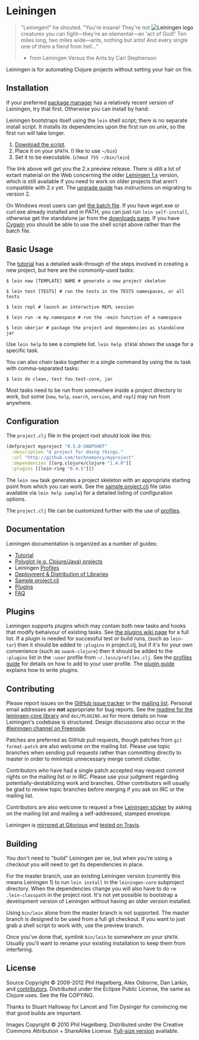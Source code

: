 # Leiningen

<img src="https://github.com/downloads/technomancy/leiningen/leiningen-banner.png"
 alt="Leiningen logo" title="The man himself" align="right" />

> "Leiningen!" he shouted. "You're insane! They're not creatures you can
> fight&mdash;they're an elemental&mdash;an 'act of God!' Ten miles long, two
> miles wide&mdash;ants, nothing but ants! And every single one of them a
> fiend from hell..."
> - from Leiningen Versus the Ants by Carl Stephenson

Leiningen is for automating Clojure projects without setting your hair on fire.

## Installation

If your preferred
[package manager](https://github.com/technomancy/leiningen/wiki/Packaging)
has a relatively recent version of Leiningen, try that first.
Otherwise you can install by hand:

Leiningen bootstraps itself using the `lein` shell script;
there is no separate install script. It installs its dependencies
upon the first run on unix, so the first run will take longer.

1. [Download the script](https://raw.github.com/technomancy/leiningen/preview/bin/lein).
2. Place it on your `$PATH`. (I like to use `~/bin`)
3. Set it to be executable. (`chmod 755 ~/bin/lein`)

The link above will get you the 2.x preview release. There is still a
lot of extant material on the Web concerning the older
[Leiningen 1.x](https://raw.github.com/technomancy/leiningen/stable/bin/lein)
version, which is still available if you need to work on older
projects that aren't compatible with 2.x yet. The
[upgrade guide](https://github.com/technomancy/leiningen/wiki/Upgrading)
has instructions on migrating to version 2.

On Windows most users can get
[the batch file](https://raw.github.com/technomancy/leiningen/preview/bin/lein.bat).
If you have wget.exe or curl.exe already installed and in PATH, you
can just run `lein self-install`, otherwise get the standalone jar from the
[downloads page](https://github.com/technomancy/leiningen/downloads).
If you have [Cygwin](http://www.cygwin.com/) you should be able to use
the shell script above rather than the batch file.

## Basic Usage

The
[tutorial](https://github.com/technomancy/leiningen/blob/preview/doc/TUTORIAL.md)
has a detailed walk-through of the steps involved in creating a new
project, but here are the commonly-used tasks:

    $ lein new [TEMPLATE] NAME # generate a new project skeleton

    $ lein test [TESTS] # run the tests in the TESTS namespaces, or all tests

    $ lein repl # launch an interactive REPL session

    $ lein run -m my.namespace # run the -main function of a namespace

    $ lein uberjar # package the project and dependencies as standalone jar

Use `lein help` to see a complete list. `lein help $TASK` shows the
usage for a specific task.

You can also chain tasks together in a single command by using the
`do` task with comma-separated tasks:

    $ lein do clean, test foo.test-core, jar

Most tasks need to be run from somewhere inside a project directory to
work, but some (`new`, `help`, `search`, `version`, and `repl`) may
run from anywhere.

## Configuration

The `project.clj` file in the project root should look like this:

```clj
(defproject myproject "0.5.0-SNAPSHOT"
  :description "A project for doing things."
  :url "http://github.com/technomancy/myproject"
  :dependencies [[org.clojure/clojure "1.4.0"]]
  :plugins [[lein-ring "0.4.5"]])
```

The `lein new` task generates a project skeleton with an appropriate
starting point from which you can work. See the
[sample.project.clj](https://github.com/technomancy/leiningen/blob/preview/sample.project.clj)
file (also available via `lein help sample`) for a detailed listing of
configuration options.

The `project.clj` file can be customized further with the use of
[profiles](https://github.com/technomancy/leiningen/blob/master/doc/PROFILES.md).


## Documentation

Leiningen documentation is organized as a number of guides:

 * [Tutorial](https://github.com/technomancy/leiningen/blob/master/doc/TUTORIAL.md)
 * [Polyglot (e.g. Clojure/Java) projects](https://github.com/technomancy/leiningen/blob/master/doc/MIXED_PROJECTS.md)
 * Leiningen [Profiles](https://github.com/technomancy/leiningen/blob/master/doc/PROFILES.md)
 * [Deployment & Distribution of Libraries](https://github.com/technomancy/leiningen/blob/master/doc/DEPLOY.md)
 * [Sample project.clj](https://github.com/technomancy/leiningen/blob/preview/sample.project.clj)
 * [Plugins](https://github.com/technomancy/leiningen/blob/master/doc/PLUGINS.md)
 * [FAQ](https://github.com/technomancy/leiningen/blob/master/doc/FAQ.md)


## Plugins

Leiningen supports plugins which may contain both new tasks and hooks
that modify behaivour of existing tasks. See
[the plugins wiki page](https://github.com/technomancy/leiningen/wiki/Plugins)
for a full list. If a plugin is needed for successful test or build
runs, (such as `lein-tar`) then it should be added to `:plugins` in
project.clj, but if it's for your own convenience (such as
`swank-clojure`) then it should be added to the `:plugins` list in the
`:user` profile from `~/.lein/profiles.clj`. See the
[profiles guide](https://github.com/technomancy/leiningen/blob/preview/doc/PROFILES.md)
for details on how to add to your user profile. The
[plugin guide](https://github.com/technomancy/leiningen/blob/preview/doc/PLUGINS.md)
explains how to write plugins.

## Contributing

Please report issues on the
[GitHub issue tracker](https://github.com/technomancy/leiningen/issues)
or the [mailing list](http://librelist.com/browser/leiningen/).
Personal email addresses are **not** appropriate for bug reports. See
the
[readme for the leiningen-core library](https://github.com/technomancy/leiningen/blob/master/leiningen-core/README.md)
and `doc/PLUGINS.md` for more details on how Leiningen's codebase is
structured. Design discussions also occur in the
[#leiningen channel on Freenode](irc://chat.freenode.net#leiningen).

Patches are preferred as GitHub pull requests, though patches from
`git format-patch` are also welcome on the mailing list. Please use
topic branches when sending pull requests rather than committing
directly to master in order to minimize unnecessary merge commit
clutter.

Contributors who have had a single patch accepted may request commit
rights on the mailing list or in IRC. Please use your judgment
regarding potentially-destabilizing work and branches. Other
contributors will usually be glad to review topic branches before
merging if you ask on IRC or the mailing list.

Contributors are also welcome to request a free
[Leiningen sticker](http://twitpic.com/2e33r1) by asking on the
mailing list and mailing a self-addressed, stamped envelope.

Leiningen is [mirrored at Gitorious](https://gitorious.org/leiningen/leiningen)
and [tested on Travis](http://travis-ci.org/#!/technomancy/leiningen).

## Building

You don't need to "build" Leiningen per se, but when you're using a
checkout you will need to get its dependencies in place.

For the master branch, use an existing Leiningen version (currently
this means Leiningen 1) to run `lein install` in the `leiningen-core`
subproject directory. When the dependencies change you will also have
to do `rm .lein-classpath` in the project root. It's not yet possible
to bootstrap a development version of Leiningen without having an
older version installed.

Using `bin/lein` alone from the master branch is not supported. The
master branch is designed to be used from a full git checkout. If you
want to just grab a shell script to work with, use the preview branch.

Once you've done that, symlink `bin/lein` to somewhere on your
`$PATH`. Usually you'll want to rename your existing installation to
keep them from interfering.

## License

Source Copyright © 2009-2012 Phil Hagelberg, Alex Osborne, Dan Larkin, and
[contributors](https://github.com/technomancy/leiningen/contributors). 
Distributed under the Eclipse Public License, the same as Clojure
uses. See the file COPYING.

Thanks to Stuart Halloway for Lancet and Tim Dysinger for convincing
me that good builds are important.

Images Copyright © 2010 Phil Hagelberg. Distributed under the Creative
Commons Attribution + ShareAlike
License. [Full-size version](https://github.com/downloads/technomancy/leiningen/leiningen-full.jpg)
available.
